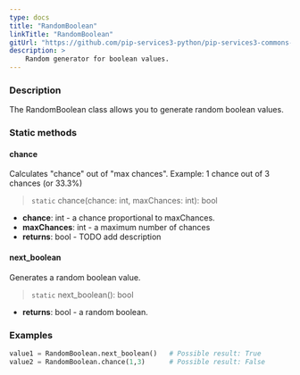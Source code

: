 ```yaml
---
type: docs
title: "RandomBoolean"
linkTitle: "RandomBoolean"
gitUrl: "https://github.com/pip-services3-python/pip-services3-commons-python"
description: >
    Random generator for boolean values.
---
```


### Description

The RandomBoolean class allows you to generate random boolean values.

### Static methods

#### chance
Calculates "chance" out of "max chances".
Example: 1 chance out of 3 chances (or 33.3%)

> `static` chance(chance: int, maxChances: int): bool

- **chance**: int - a chance proportional to maxChances.
- **maxChances**: int - a maximum number of chances
- **returns**: bool - TODO add description

#### next_boolean
Generates a random boolean value.

> `static` next_boolean(): bool

- **returns**: bool - a random boolean.

### Examples

```python
value1 = RandomBoolean.next_boolean()   # Possible result: True
value2 = RandomBoolean.chance(1,3)      # Possible result: False

```
